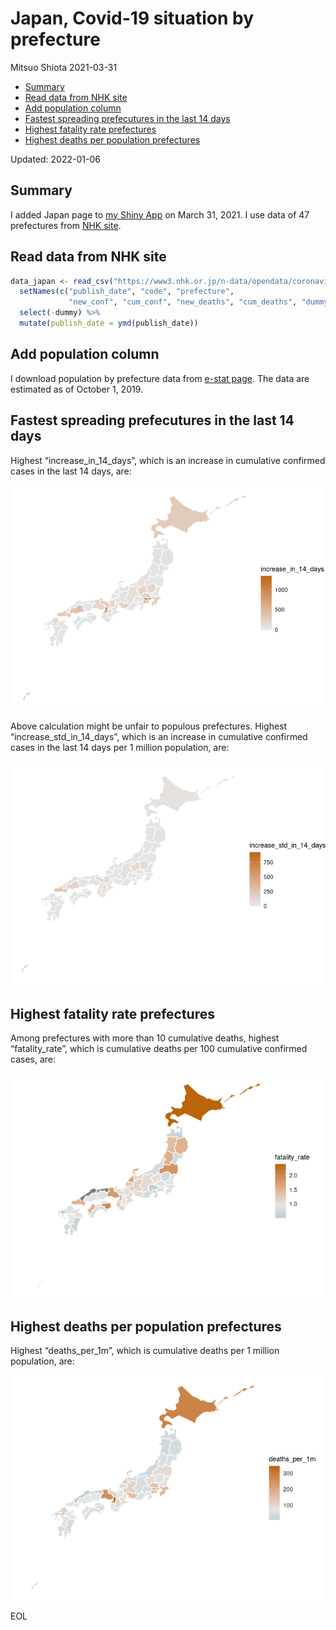 Japan, Covid-19 situation by prefecture
================
Mitsuo Shiota
2021-03-31

-   [Summary](#summary)
-   [Read data from NHK site](#read-data-from-nhk-site)
-   [Add population column](#add-population-column)
-   [Fastest spreading prefecutures in the last 14
    days](#fastest-spreading-prefecutures-in-the-last-14-days)
-   [Highest fatality rate
    prefectures](#highest-fatality-rate-prefectures)
-   [Highest deaths per population
    prefectures](#highest-deaths-per-population-prefectures)

Updated: 2022-01-06

## Summary

I added Japan page to [my Shiny
App](https://mitsuoxv.shinyapps.io/covid/) on March 31, 2021. I use data
of 47 prefectures from [NHK
site](https://www3.nhk.or.jp/news/special/coronavirus/data/).

## Read data from NHK site

``` r
data_japan <- read_csv("https://www3.nhk.or.jp/n-data/opendata/coronavirus/nhk_news_covid19_prefectures_daily_data.csv") %>% 
  setNames(c("publish_date", "code", "prefecture",
             "new_conf", "cum_conf", "new_deaths", "cum_deaths", "dummy")) %>% 
  select(-dummy) %>% 
  mutate(publish_date = ymd(publish_date))
```

## Add population column

I download population by prefecture data from [e-stat
page](https://www.e-stat.go.jp/stat-search/database?page=1&layout=datalist&toukei=00200524&bunya_l=02&tstat=000000090001&cycle=0&tclass1=000001136886&statdisp_id=0003412316&tclass2val=0).
The data are estimated as of October 1, 2019.

## Fastest spreading prefecutures in the last 14 days

Highest “increase\_in\_14\_days”, which is an increase in cumulative
confirmed cases in the last 14 days, are:

![](Japan_files/figure-gfm/spreading-1.png)<!-- -->

Above calculation might be unfair to populous prefectures. Highest
“increase\_std\_in\_14\_days”, which is an increase in cumulative
confirmed cases in the last 14 days per 1 million population, are:

![](Japan_files/figure-gfm/standardized-1.png)<!-- -->

## Highest fatality rate prefectures

Among prefectures with more than 10 cumulative deaths, highest
“fatality\_rate”, which is cumulative deaths per 100 cumulative
confirmed cases, are:

![](Japan_files/figure-gfm/fatality_rates-1.png)<!-- -->

## Highest deaths per population prefectures

Highest “deaths\_per\_1m”, which is cumulative deaths per 1 million
population, are:

![](Japan_files/figure-gfm/deaths_per_population-1.png)<!-- -->

EOL
